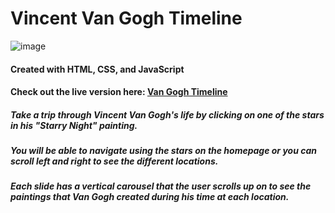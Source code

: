 # Vincent Van Gogh Timeline
![image](https://i.imgur.com/EW2tw73.jpg)
#### Created with HTML, CSS, and JavaScript
#### Check out the live version here: [Van Gogh Timeline](van-gogh.surge.sh)
##### Take a trip through Vincent Van Gogh's life by clicking on one of the stars in his "Starry Night" painting.
##### You will be able to navigate using the stars on the homepage or you can scroll left and right to see the different locations.
##### Each slide has a vertical carousel that the user scrolls up on to see the paintings that Van Gogh created during his time at each location.
